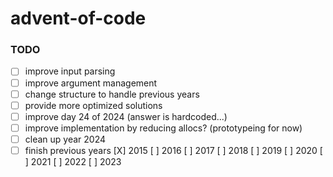 # advent-of-code

### TODO

- [ ] improve input parsing
- [ ] improve argument management
- [ ] change structure to handle previous years
- [ ] provide more optimized solutions
- [ ] improve day 24 of 2024 (answer is hardcoded...)
- [ ] improve implementation by reducing allocs? (prototypeing for now)
- [ ] clean up year 2024
- [ ] finish previous years
    [X] 2015
    [ ] 2016
    [ ] 2017
    [ ] 2018
    [ ] 2019
    [ ] 2020
    [ ] 2021
    [ ] 2022
    [ ] 2023
